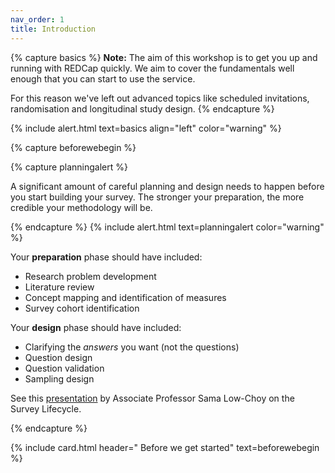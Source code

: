 ```yaml
---
nav_order: 1
title: Introduction
---
```


{% capture basics %}
**Note:** The aim of this workshop is to get you up and running with REDCap quickly. We aim to cover the fundamentals well enough that you can start to use the service.

For this reason we've left out advanced topics like scheduled invitations, randomisation and longitudinal study design.
{% endcapture %}

{% include alert.html text=basics align="left" color="warning" %}

{% capture beforewebegin %}

{% capture planningalert %}

A significant amount of careful planning and design needs to happen before you start building your survey. The stronger your preparation, the more credible your methodology will be. 

{% endcapture %}
{% include alert.html text=planningalert color="warning" %}

Your **preparation** phase should have included:

- Research problem development
- Literature review
- Concept mapping and identification of measures
- Survey cohort identification

Your **design** phase should have included: 

- Clarifying the _answers_ you want (not the questions)
- Question design
- Question validation
- Sampling design

See this <a href="LowChoyResBaz2021.pdf">presentation</a> by Associate Professor Sama Low-Choy on the Survey Lifecycle.

{% endcapture %}

{% include card.html header="<i class='fa-solid fa-triangle-exclamation'></i> Before we get started" text=beforewebegin %}